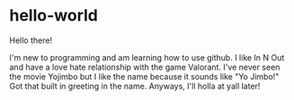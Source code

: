# hello-world

Hello there!

I'm new to programming and am learning how to use github. I like In N Out and have a love hate relationship with the game Valorant. I've never seen the movie Yojimbo but I like the name because it sounds like "Yo Jimbo!" Got that built in greeting in the name. Anyways, I'll holla at yall later! 
